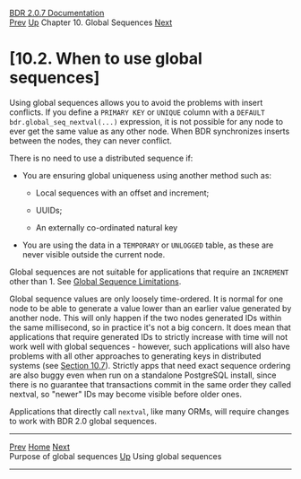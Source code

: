   [BDR 2.0.7 Documentation](README.md)                                                                                                                            
  [Prev](global-sequences-purpose.md "Purpose of global sequences")   [Up](global-sequences.md)    Chapter 10. Global Sequences    [Next](global-sequence-usage.md "Using global sequences")  


# [10.2. When to use global sequences]

Using global sequences allows you to avoid the problems with insert
conflicts. If you define a `PRIMARY KEY` or `UNIQUE`
column with a `DEFAULT bdr.global_seq_nextval(...)`
expression, it is not possible for any node to ever get the same value
as any other node. When BDR synchronizes inserts between the nodes, they
can never conflict.

There is no need to use a distributed sequence if:

-   You are ensuring global uniqueness using another method such as:

    -   Local sequences with an offset and increment;

    -   UUIDs;

    -   An externally co-ordinated natural key

-   You are using the data in a `TEMPORARY` or
    `UNLOGGED` table, as these are never visible outside the
    current node.

Global sequences are not suitable for applications that require an
`INCREMENT` other than 1. See [Global Sequence
Limitations](global-sequence-limitations.md).

Global sequence values are only loosely time-ordered. It is normal for
one node to be able to generate a value lower than an earlier value
generated by another node. This will only happen if the two nodes
generated IDs within the same millisecond, so in practice it\'s not a
big concern. It does mean that applications that require generated IDs
to strictly increase with time will not work well with global
sequences - however, such applications will also have problems with all
other approaches to generating keys in distributed systems (see [Section
10.7](global-sequences-alternatives.md)). Strictly apps that need
exact sequence ordering are also buggy even when run on a standalone
PostgreSQL install, since there is no guarantee that transactions commit
in the same order they called nextval, so \"newer\" IDs may become
visible before older ones.

Applications that directly call `nextval`, like many ORMs,
will require changes to work with BDR 2.0 global sequences.



  ------------------------------------------------------ -------------------------------------------- ---------------------------------------------------
  [Prev](global-sequences-purpose.md)        [Home](README.md)         [Next](global-sequence-usage.md)  
  Purpose of global sequences                             [Up](global-sequences.md)                               Using global sequences
  ------------------------------------------------------ -------------------------------------------- ---------------------------------------------------
